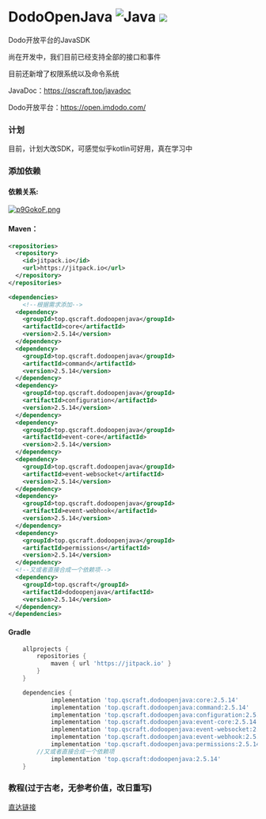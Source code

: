 ﻿# DodoOpenJava <img src="https://img.shields.io/badge/java-%23ED8B00.svg?style=for-the-badge&logo=java&logoColor=white" alt="Java"> [![](https://jitpack.io/v/top.qscraft/dodoopenjava.svg)](https://jitpack.io/#top.qscraft/dodoopenjava)

Dodo开放平台的JavaSDK

尚在开发中，我们目前已经支持全部的接口和事件

目前还新增了权限系统以及命令系统

JavaDoc：https://qscraft.top/javadoc

Dodo开放平台：https://open.imdodo.com/

### 计划
目前，计划大改SDK，可感觉似乎kotlin可好用，真在学习中

### 添加依赖
#### 依赖关系:
[![p9GokoF.png](https://s1.ax1x.com/2023/05/02/p9GokoF.png)](https://imgse.com/i/p9GokoF)
#### Maven：
```xml
<repositories>
  <repository>
    <id>jitpack.io</id>
    <url>https://jitpack.io</url>
  </repository>
</repositories>
```
```xml
<dependencies>
    <!--根据需求添加-->
  <dependency>
    <groupId>top.qscraft.dodoopenjava</groupId>
    <artifactId>core</artifactId>
    <version>2.5.14</version>
  </dependency>
  <dependency>
    <groupId>top.qscraft.dodoopenjava</groupId>
    <artifactId>command</artifactId>
    <version>2.5.14</version>
  </dependency>
  <dependency>
    <groupId>top.qscraft.dodoopenjava</groupId>
    <artifactId>configuration</artifactId>
    <version>2.5.14</version>
  </dependency>
  <dependency>
    <groupId>top.qscraft.dodoopenjava</groupId>
    <artifactId>event-core</artifactId>
    <version>2.5.14</version>
  </dependency>
  <dependency>
    <groupId>top.qscraft.dodoopenjava</groupId>
    <artifactId>event-websocket</artifactId>
    <version>2.5.14</version>
  </dependency>
  <dependency>
    <groupId>top.qscraft.dodoopenjava</groupId>
    <artifactId>event-webhook</artifactId>
    <version>2.5.14</version>
  </dependency>
  <dependency>
    <groupId>top.qscraft.dodoopenjava</groupId>
    <artifactId>permissions</artifactId>
    <version>2.5.14</version>
  </dependency>
  <!--又或者直接合成一个依赖项-->
  <dependency>
    <groupId>top.qscraft</groupId>
    <artifactId>dodoopenjava</artifactId>
    <version>2.5.14</version>
  </dependency>
</dependencies>
```
#### Gradle
```groovy
	allprojects {
		repositories {
			maven { url 'https://jitpack.io' }
		}
	}

	dependencies {
	        implementation 'top.qscraft.dodoopenjava:core:2.5.14'
	        implementation 'top.qscraft.dodoopenjava:command:2.5.14'
	        implementation 'top.qscraft.dodoopenjava:configuration:2.5.14'
	        implementation 'top.qscraft.dodoopenjava:event-core:2.5.14'
	        implementation 'top.qscraft.dodoopenjava:event-websocket:2.5.14'
	        implementation 'top.qscraft.dodoopenjava:event-webhook:2.5.14'
	        implementation 'top.qscraft.dodoopenjava:permissions:2.5.14'
		//又或者直接合成一个依赖项
	        implementation 'top.qscraft:dodoopenjava:2.5.14'
    }
```
### 教程(过于古老，无参考价值，改日重写)
[直达链接](https://www.showdoc.com.cn/DodoOpenJava/)
